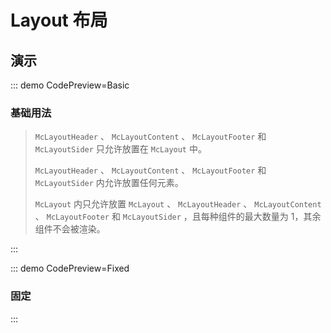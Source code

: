 # Layout 布局

## 演示

::: demo CodePreview=Basic

### 基础用法

<Basic />

> `McLayoutHeader` 、 `McLayoutContent` 、 `McLayoutFooter` 和 `McLayoutSider` 只允许放置在 `McLayout` 中。
>
> `McLayoutHeader` 、 `McLayoutContent` 、 `McLayoutFooter` 和 `McLayoutSider` 内允许放置任何元素。
>
> `McLayout` 内只允许放置 `McLayout` 、 `McLayoutHeader` 、 `McLayoutContent` 、 `McLayoutFooter` 和 `McLayoutSider` ，且每种组件的最大数量为 1，其余组件不会被渲染。

:::

::: demo CodePreview=Fixed

### 固定

<Fixed />
:::
